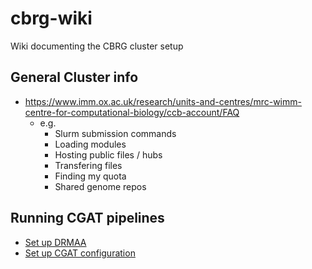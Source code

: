 # cbrg-wiki

Wiki documenting the CBRG cluster setup

## General Cluster info

- https://www.imm.ox.ac.uk/research/units-and-centres/mrc-wimm-centre-for-computational-biology/ccb-account/FAQ
  - e.g. 
    - Slurm submission commands 
    - Loading modules 
    - Hosting public files / hubs 
    - Transfering files 
    - Finding my quota
    - Shared genome repos 

## Running CGAT pipelines

- [Set up DRMAA](./DRMAA.md)
- [Set up CGAT configuration](./cgat-core.md)
